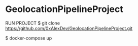 # GeolocationPipelineProject

RUN PROJECT
$ git clone https://github.com/0xAlexDev/GeolocationPipelineProject.git

$ docker-compose up 

